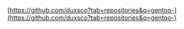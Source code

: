 [https://github.com/duxsco?tab=repositories&q=gentoo-](https://github.com/duxsco?tab=repositories&q=gentoo-)
